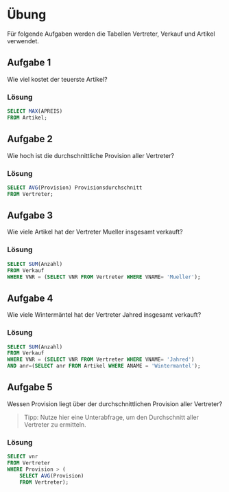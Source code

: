# Übung

Für folgende Aufgaben werden die Tabellen Vertreter, Verkauf und Artikel verwendet.

## Aufgabe 1
Wie viel kostet der teuerste Artikel?

### Lösung
```sql
SELECT MAX(APREIS)
FROM Artikel;
```

## Aufgabe 2
Wie hoch ist die durchschnittliche Provision aller Vertreter?

### Lösung
```sql
SELECT AVG(Provision) Provisionsdurchschnitt
FROM Vertreter;
```

## Aufgabe 3
Wie viele Artikel hat der Vertreter Mueller insgesamt verkauft?

### Lösung
```sql
SELECT SUM(Anzahl)
FROM Verkauf
WHERE VNR = (SELECT VNR FROM Vertreter WHERE VNAME= 'Mueller');
```

## Aufgabe 4
Wie viele Wintermäntel hat der Vertreter Jahred insgesamt verkauft?

### Lösung
```sql
SELECT SUM(Anzahl)
FROM Verkauf
WHERE VNR = (SELECT VNR FROM Vertreter WHERE VNAME= 'Jahred')
AND anr=(SELECT anr FROM Artikel WHERE ANAME = 'Wintermantel');
```

## Aufgabe 5
Wessen Provision liegt über der durchschnittlichen Provision aller Vertreter?
> Tipp: Nutze hier eine Unterabfrage, um den Durchschnitt aller Vertreter zu ermitteln.

### Lösung
```sql
SELECT vnr 
FROM Vertreter
WHERE Provision > (
	SELECT AVG(Provision)
	FROM Vertreter);
```

